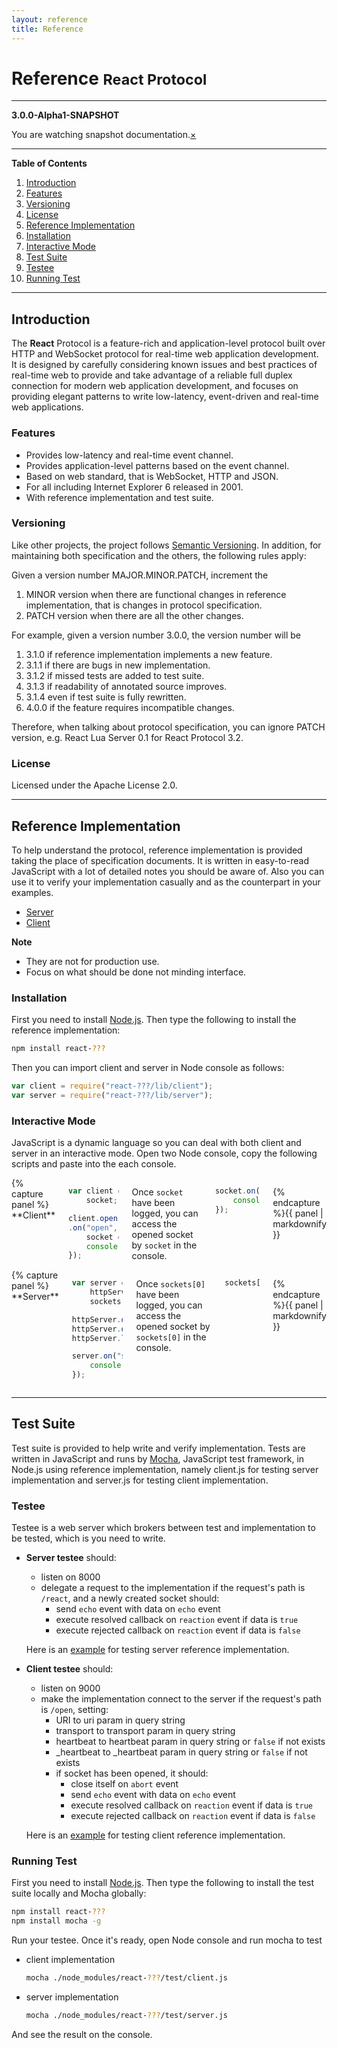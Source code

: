```yaml
---
layout: reference
title: Reference
---
```


<h1>Reference <small>React Protocol</small></h1>

---

**3.0.0-Alpha1-SNAPSHOT**

<div data-alert class="alert-box warning">
You are watching snapshot documentation.<a href="#" class="close">&times;</a>
</div>

---

**Table of Contents**

1. [Introduction](#toc_0)
  1. [Features](#toc_1)
  1. [Versioning](#toc_2)
  1. [License](#toc_3)
1. [Reference Implementation](#toc_4)
  1. [Installation](#toc_5)
  1. [Interactive Mode](#toc_6)
1. [Test Suite](#toc_7)
  1. [Testee](#toc_8)
  1. [Running Test](#toc_9)

---

## Introduction
The **React** Protocol is a feature-rich and application-level protocol built over HTTP and WebSocket protocol for real-time web application development. It is designed by carefully considering known issues and best practices of real-time web to provide and take advantage of a reliable full duplex connection for modern web application development, and focuses on providing elegant patterns to write low-latency, event-driven and real-time web applications.

### Features
* Provides low-latency and real-time event channel.
* Provides application-level patterns based on the event channel.
* Based on web standard, that is WebSocket, HTTP and JSON.
* For all including Internet Explorer 6 released in 2001.
* With reference implementation and test suite.

### Versioning
Like other projects, the project follows [Semantic Versioning](http://semver.org/). In addition, for maintaining both specification and the others, the following rules apply:

Given a version number MAJOR.MINOR.PATCH, increment the 

1. MINOR version when there are functional changes in reference implementation, that is changes in protocol specification.
1. PATCH version when there are all the other changes.

For example, given a version number 3.0.0, the version number will be

1. 3.1.0 if reference implementation implements a new feature.
1. 3.1.1 if there are bugs in new implementation.
1. 3.1.2 if missed tests are added to test suite.
1. 3.1.3 if readability of annotated source improves.
1. 3.1.4 even if test suite is fully rewritten.
1. 4.0.0 if the feature requires incompatible changes.

Therefore, when talking about protocol specification, you can ignore PATCH version, e.g. React Lua Server 0.1 for React Protocol 3.2.

### License

Licensed under the Apache License 2.0.

---

## Reference Implementation
To help understand the protocol, reference implementation is provided taking the place of specification documents. It is written in easy-to-read JavaScript with a lot of detailed notes you should be aware of. Also you can use it to verify your implementation casually and as the counterpart in your examples.

<ul class="inline-list">
    <li><a href="../server.html">Server</a></li>
    <li><a href="../client.html">Client</a></li>
</ul>

**Note**

* They are not for production use.
* Focus on what should be done not minding interface.

### Installation
First you need to install [Node.js](http://nodejs.org). Then type the following to install the reference implementation:

```bash
npm install react-???
```

Then you can import client and server in Node console as follows:

```javascript
var client = require("react-???/lib/client");
var server = require("react-???/lib/server");
```

### Interactive Mode
JavaScript is a dynamic language so you can deal with both client and server in an interactive mode. Open two Node console, copy the following scripts and paste into the each console.

<div class="row">
<div class="large-6 columns">
{% capture panel %}
**Client**

```javascript
var client = require("react-???/lib/client"),
    socket;

client.open("http://localhost:8000/react", {transport: "ws"})
.on("open", function() {
    socket = this;
    console.log("socket");
});
```

Once `socket` have been logged, you can access the opened socket by `socket` in the console.

```javascript
socket.on("greeting", function(data) {
    console.log("greetings from the server: " + data);
});
```
{% endcapture %}{{ panel | markdownify }}
</div>
<div class="large-6 columns">
{% capture panel %}
**Server**

```javascript
var server = require("react-???/lib/server").server(),
    httpServer = require("http").createServer(),
    sockets = [];

httpServer.on("request", server.handleRequest);
httpServer.on("upgrade", server.handleUpgrade);
httpServer.listen(8000);

server.on("socket", function(socket) {
    console.log("sockets[" + (sockets.push(socket) - 1) + "]");
});
```

Once `sockets[0]` have been logged, you can access the opened socket by `sockets[0]` in the console.

```javascript
sockets[0].send("greeting", "Hello World");
```
{% endcapture %}{{ panel | markdownify }}
</div>
</div>

---

## Test Suite
Test suite is provided to help write and verify implementation. Tests are written in JavaScript and runs by [Mocha](http://visionmedia.github.io/mocha/), JavaScript test framework, in Node.js using reference implementation, namely client.js for testing server implementation and server.js for testing client implementation.

### Testee
Testee is a web server which brokers between test and implementation to be tested, which is you need to write.

* **Server testee** should:
    * listen on 8000
    * delegate a request to the implementation if the request's path is `/react`, and a newly created socket should:
        * send `echo` event with data on `echo` event
        * execute resolved callback on `reaction` event if data is `true`
        * execute rejected callback on `reaction` event if data is `false`<p>
    
    Here is an [example](https://github.com/Atmosphere/react-protocol/blob/master/test/testee/server.js) for testing server reference implementation.  
  
* **Client testee** should: 
    * listen on 9000
    * make the implementation connect to the server if the request's path is `/open`, setting:
        * URI to uri param in query string
        * transport to transport param in query string
        * heartbeat to heartbeat param in query string or `false` if not exists
        * _heartbeat to _heartbeat param in query string or `false` if not exists
        * if socket has been opened, it should:
            * close itself on `abort` event
            * send `echo` event with data on `echo` event
            * execute resolved callback on `reaction` event if data is `true`
            * execute rejected callback on `reaction` event if data is `false`<p>
    
    Here is an [example](https://github.com/Atmosphere/react-protocol/blob/master/test/testee/client.js) for testing client reference implementation.  
  
### Running Test
First you need to install [Node.js](http://nodejs.org). Then type the following to install the test suite locally and Mocha globally: 

```bash
npm install react-???
npm install mocha -g
```

Run your testee. Once it's ready, open Node console and run mocha to test

* client implementation

    ```bash
    mocha ./node_modules/react-???/test/client.js
    ```
    
* server implementation

    ```bash
    mocha ./node_modules/react-???/test/server.js
    ```
    
And see the result on the console.